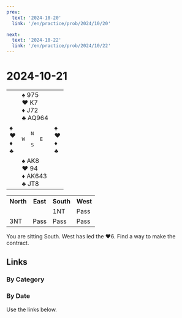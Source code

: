 ```yaml
---
prev:
  text: '2024-10-20'
  link: '/en/practice/prob/2024/10/20'

next:
  text: '2024-10-22'
  link: '/en/practice/prob/2024/10/22'
---
```


# 2024-10-21

<table class="deal">
	<tr>
		<td></td>
		<td>♠ 975<br>♥ K7<br>♦ J72<br>♣ AQ964</td>
		<td></td>
	</tr>
	<tr>
		<td>♠ <br>♥ <br>♦ <br>♣ </td>
		<td><pre>   N<br>W     E<br>   S</pre></td>
		<td>♠ <br>♥ <br>♦ <br>♣ </td>
	</tr>
	<tr>
		<td></td>
		<td>♠ AK8<br>♥ 94<br>♦ AK643<br>♣ JT8</td>
		<td></td>
	</tr>
</table>

<table class="auction">
	<tr>
		<th>North</th>
		<th>East</th>
		<th>South</th>
		<th>West</th>
	</tr>
	<tr>
		<td></td>
		<td></td>
		<td>1NT</td>
		<td>Pass</td>
	</tr>
	<tr>
		<td>3NT</td>
		<td>Pass</td>
		<td>Pass</td>
		<td>Pass</td>
	</tr>
</table>

You are sitting South. West has led the ♥6. Find a way to make the contract.

## Links

[<Badge type="tip" text="Check Solution"/>](/en/learning/prob/2024/10/21)

### By Category

[<Badge type="tip" text="<--"/>](/en/practice/prob/2024/10/19)
[<Badge type="tip" text="Calendar"/>](/en/practice/calendar/2024/10)
[<Badge type="tip" text="-->"/>](/en/practice/prob/2024/10/24)

### By Date

Use the links below.